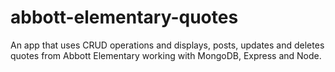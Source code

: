 # abbott-elementary-quotes

An app that uses CRUD operations and displays, posts, updates and deletes quotes from Abbott Elementary working with MongoDB, Express and Node.
